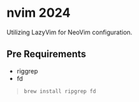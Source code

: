 # nvim 2024

Utilizing LazyVim for NeoVim configuration.

## Pre Requirements

- riggrep
- fd

> `brew install ripgrep fd`

